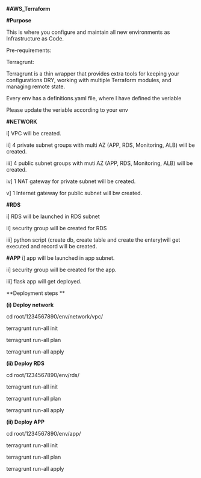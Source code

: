 **#AWS_Terraform**

**#Purpose**

This is where you configure and maintain all new environments as Infrastructure as Code.

Pre-requirements: 

Terragrunt: 

Terragrunt is a thin wrapper that provides extra tools for keeping your configurations DRY, working with multiple Terraform modules, and managing remote state.

Every env has a definitions.yaml file, where I have defined the veriable

Please update the veriable according to your env



**#NETWORK**

i] VPC will be created.

ii] 4 private subnet groups with multi AZ (APP, RDS, Monitoring, ALB) will be created.

iii] 4 public subnet groups with muti AZ (APP, RDS, Monitoring, ALB) will be created.

iv] 1 NAT gateway for private subnet will be created.

v] 1 Internet gateway for public subnet will bw created.

**#RDS**

i] RDS will be launched in RDS subnet

ii] security group will be created for RDS

iii] python script (create db, create table and create the entery)will get executed and record will be created.


**#APP**
i] app will be launched in app subnet.

ii] security group will be created for the app.

iii] flask app will get deployed.


**Deployment steps **

**(i) Deploy network**

cd root/1234567890/env/network/vpc/

terragrunt run-all init

terragrunt run-all plan

terragrunt run-all apply


**(ii) Deploy RDS**

cd root/1234567890/env/rds/

terragrunt run-all init

terragrunt run-all plan

terragrunt run-all apply

**(ii) Deploy APP**


cd root/1234567890/env/app/

terragrunt run-all init

terragrunt run-all plan

terragrunt run-all apply

